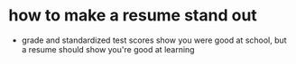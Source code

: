 # how to make a resume stand out
- grade and standardized test scores show you were good at school, but a resume should show you're good at learning
